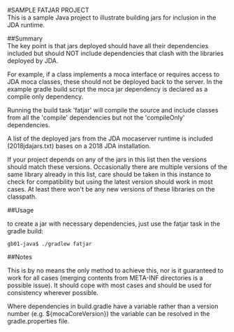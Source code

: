 #SAMPLE FATJAR PROJECT  
This is a sample Java project to illustrate building jars for inclusion in the JDA runtime. 
 

##Summary  
The key point is that jars deployed should have all their dependencies included but 
should NOT include dependencies that clash with the libraries deployed by JDA.  

For example, if a class implements a moca interface or requires access to JDA moca classes, 
these should not be deployed back to the server. In the example gradle build script 
the moca jar dependency is declared as a compile only dependency.  

Running the build task 'fatjar' will compile the source and include classes from all 
the 'compile' dependencies but not the 'compileOnly' dependencies.  

A list of the deployed jars from the JDA mocaserver runtime is included (2018jdajars.txt) 
bases on a 2018 JDA installation.  

If your project depends on any of the jars in this list then the versions should match 
these versions. Occasionally there are multiple versions of the same library already 
in this list, care should be taken in this instance to check for compatibility but using 
the latest version should  work in most cases. At least there won't be any new versions 
of these libraries on the classpath.  

##Usage  

to create a jar with necessary dependencies, just use the fatjar task in the gradle 
build:

`gb01-java$ ./gradlew fatjar`

##Notes  

This is by no means the only method to achieve this, nor is it guaranteed to work for 
all cases (merging contents from META-INF directories is a possible issue). It should 
cope with most cases and should be used for consistency wherever possible.  

Where dependencies in build.gradle have a variable rather than a version number (e.g. 
${mocaCoreVersion}) the variable can be resolved in the gradle.properties file.
